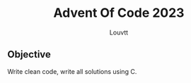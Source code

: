 <div style="text-align:center">

# Advent Of Code 2023

Louvtt

</div>

## Objective

Write clean code, write all solutions using C. 